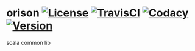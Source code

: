 # orison [![License][licenseImg]][licenseLink] [![TravisCI][travisCiImg]][travisCiLink] [![Codacy][codacyImg]][codacyLink] [![Version][versionImg]][versionLink]

scala common lib

[licenseImg]: https://img.shields.io/badge/License-MPL%202.0-green.svg
[licenseLink]: LICENSE

[travisCiImg]: https://travis-ci.com/zhaihao/orison.svg?branch=master
[travisCiLink]: https://travis-ci.com/zhaihao/orison

[codacyImg]: https://api.codacy.com/project/badge/Grade/cc8bd14b425b4dafa2f69b3f894db063
[codacyLink]: https://app.codacy.com/project/zhaihao/orison/dashboard

[versionImg]: https://img.shields.io/badge/maven-v0.0.35-519dd9.svg
[versionLink]: https://mvnrepository.com/artifact/me.ooon/orison_2.12/0.0.35